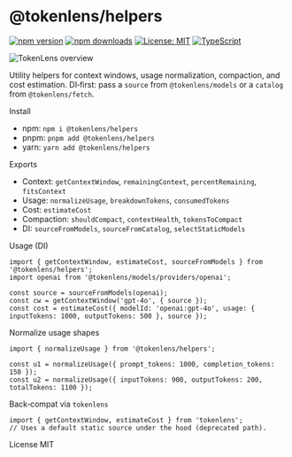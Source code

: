 @tokenlens/helpers
==================

[![npm version](https://img.shields.io/npm/v/%40tokenlens%2Fhelpers.svg)](https://www.npmjs.com/package/@tokenlens/helpers)
[![npm downloads](https://img.shields.io/npm/dm/%40tokenlens%2Fhelpers.svg)](https://www.npmjs.com/package/@tokenlens/helpers)
[![License: MIT](https://img.shields.io/badge/License-MIT-yellow.svg)](../../LICENSE)
[![TypeScript](https://img.shields.io/badge/TypeScript-5.x-blue.svg)](https://www.typescriptlang.org/)


![TokenLens overview](https://raw.githubusercontent.com/xn1cklas/tokenlens/HEAD/assets/tokenlens.png)

Utility helpers for context windows, usage normalization, compaction, and cost estimation. DI‑first: pass a `source` from `@tokenlens/models` or a `catalog` from `@tokenlens/fetch`.


Install
- npm: `npm i @tokenlens/helpers`
- pnpm: `pnpm add @tokenlens/helpers`
- yarn: `yarn add @tokenlens/helpers`

Exports
- Context: `getContextWindow`, `remainingContext`, `percentRemaining`, `fitsContext`
- Usage: `normalizeUsage`, `breakdownTokens`, `consumedTokens`
- Cost: `estimateCost`
- Compaction: `shouldCompact`, `contextHealth`, `tokensToCompact`
- DI: `sourceFromModels`, `sourceFromCatalog`, `selectStaticModels`

Usage (DI)
```
import { getContextWindow, estimateCost, sourceFromModels } from '@tokenlens/helpers';
import openai from '@tokenlens/models/providers/openai';

const source = sourceFromModels(openai);
const cw = getContextWindow('gpt-4o', { source });
const cost = estimateCost({ modelId: 'openai:gpt-4o', usage: { inputTokens: 1000, outputTokens: 500 }, source });
```

Normalize usage shapes
```
import { normalizeUsage } from '@tokenlens/helpers';

const u1 = normalizeUsage({ prompt_tokens: 1000, completion_tokens: 150 });
const u2 = normalizeUsage({ inputTokens: 900, outputTokens: 200, totalTokens: 1100 });
```

Back‑compat via `tokenlens`
```
import { getContextWindow, estimateCost } from 'tokenlens';
// Uses a default static source under the hood (deprecated path).
```

License
MIT
